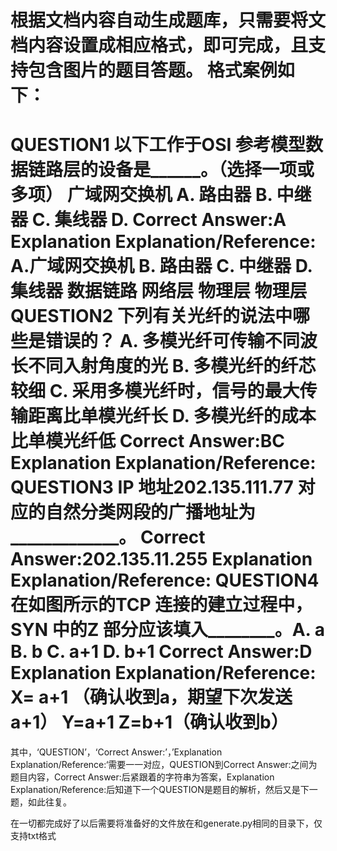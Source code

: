 根据文档内容自动生成题库，只需要将文档内容设置成相应格式，即可完成，且支持包含图片的题目答题。
格式案例如下：
====================================================================
QUESTION1
以下⼯作于OSI 参考模型数据链路层的设备是______。（选择⼀项或多项）
⼴域⽹交换机
A.
路由器
B.
中继器
C.
集线器
D.
Correct Answer:A
Explanation
Explanation/Reference:
A.⼴域⽹交换机 B. 路由器 C. 中继器 D. 集线器
数据链路 ⽹络层 物理层 物理层
QUESTION2
下列有关光纤的说法中哪些是错误的？
A. 多模光纤可传输不同波长不同⼊射⾓度的光
B. 多模光纤的纤芯较细
C. 采⽤多模光纤时，信号的最⼤传输距离⽐单模光纤长
D. 多模光纤的成本⽐单模光纤低
Correct Answer:BC
Explanation
Explanation/Reference:
QUESTION3
IP 地址202.135.111.77 对应的⾃然分类⽹段的⼴播地址为_____________。
Correct Answer:202.135.11.255
Explanation
Explanation/Reference:
QUESTION4
在如图所⽰的TCP 连接的建⽴过程中，SYN 中的Z 部分应该填⼊________。A. a
B. b
C. a+1
D. b+1
Correct Answer:D
Explanation
Explanation/Reference:
X= a+1 （确认收到a，期望下次发送a+1）
Y=a+1
Z=b+1（确认收到b）
=============================================
其中，‘QUESTION’，‘Correct Answer:’，’Explanation
Explanation/Reference:‘需要一一对应，QUESTION到Correct Answer:之间为题目内容，Correct Answer:后紧跟着的字符串为答案，Explanation
Explanation/Reference:后知道下一个QUESTION是题目的解析，然后又是下一题，如此往复。

在一切都完成好了以后需要将准备好的文件放在和generate.py相同的目录下，仅支持txt格式
